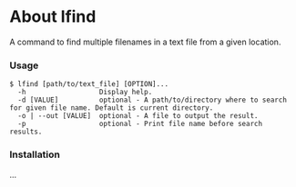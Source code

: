 # About lfind
A command to find multiple filenames in a text file from a given location.


### Usage

```{bash}
$ lfind [path/to/text_file] [OPTION]...
  -h                  Display help.
  -d [VALUE]          optional - A path/to/directory where to search for given file name. Default is current directory.
  -o | --out [VALUE]  optional - A file to output the result.
  -p                  optional - Print file name before search results.
```

### Installation

...
